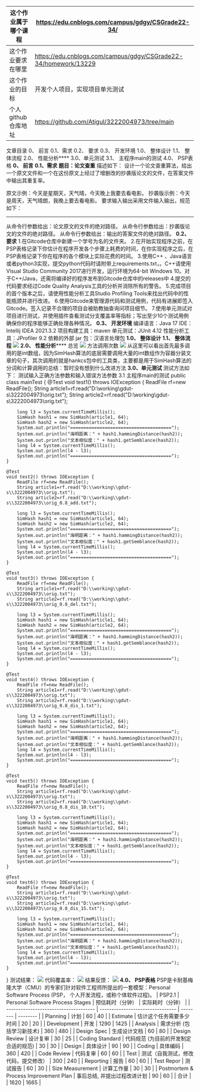 | 这个作业属于哪个课程 | https://edu.cnblogs.com/campus/gdgy/CSGrade22-34/               |
| ---------- | --------------------------------------------------------------- |
| 这个作业要求在哪里  | https://edu.cnblogs.com/campus/gdgy/CSGrade22-34/homework/13229 |
| 这个作业的目标    | 开发个人项目，实现项目单元测试                                                 |
| 个人github仓库地址     |   https://github.com/Atigul/3222004973/tree/main   |

文章目录
0、 前言
  0.1、需求
    0.2、 要求
      0.3、 开发环境
1.0、 整体设计
  1.1、 整体流程
2.0、 性能分析****
3.0、单元测试
    3.1、 主程序main的测试
4.0、 PSP表格
****0、 前言****
**0.1、需求**
**题目：论文查重**
描述如下：
设计一个论文查重算法，给出一个原文文件和一个在这份原文上经过了增删改的抄袭版论文的文件，在答案文件中输出其重复率。

原文示例：今天是星期天，天气晴，今天晚上我要去看电影。
抄袭版示例：今天是周天，天气晴朗，我晚上要去看电影。
要求输入输出采用文件输入输出，规范如下：
********
从命令行参数给出：论文原文的文件的绝对路径。
从命令行参数给出：抄袭版论文的文件的绝对路径。
从命令行参数给出：输出的答案文件的绝对路径。
**0.2、 要求**
1.在Gitcode仓库中新建一个学号为名的文件夹。
2.在开始实现程序之前，在PSP表格记录下你估计在程序开发各个步骤上耗费的时间，在你实现程序之后，在PSP表格记录下你在程序的各个模块上实际花费的时间。
3.使用C++ 、Java语言或者python3实现，提交python代码时请附带上requirements.txt，。C++请使用Visual Studio Community 2017进行开发，运行环境为64-bit Windows 10。对于C++/Java，还需将编译好的程序发布到Gitcode仓库中的releases中
4.提交的代码要求经过Code Quality Analysis工具的分析并消除所有的警告。
5.完成项目的首个版本之后，请使用性能分析工具Studio Profiling Tools来找出代码中的性能瓶颈并进行改进。
6.使用Gitcode来管理源代码和测试用例，代码有进展即签入Gitcode。签入记录不合理的项目会被助教抽查询问项目细节。
7.使用单元测试对项目进行测试，并使用插件查看测试分支覆盖率等指标；写出至少10个测试用例确保你的程序能够正确处理各种情况。
**0.3、 开发环境**
编译语言：Java 17
IDE：Intellij IDEA 2021.3.2
项目构建工具：maven
单元测试：JUnit 4.12
性能分析工具：JProfiler 9.2
依赖的外部 jar 包：汉语言处理包
****1.0、 整体设计****
**1.1、 整体流程**
![](https://img2024.cnblogs.com/blog/3512873/202409/3512873-20240914185702936-300707638.png)
**2.0、 性能分析******
总览
![](https://img2024.cnblogs.com/blog/3512873/202409/3512873-20240914190354932-1896436388.png)
方法调用次数
![](https://img2024.cnblogs.com/blog/3512873/202409/3512873-20240914190859220-25654211.png)
从这里可以看出首先最多调用的是int数组，因为SimHash算法的底层需要调用大量的int数组作为容器分装文章的句子，其次调用的就是hankcs包中的工具类，主要都是用于SimHash算法的分词和计算调用的总结：暂时没有想到什么改进方法
**3.0、单元测试**
测试方法如下：
测试输入正确方法参数和输入错误方法参数
3.1 主程序main的测试
public class mainTest {
    @Test
    void test1() throws IOException {
        ReadFile rf=new ReadFile();
        String article1=rf.read("D:\\working\\gdut-s\\3222004973\\orig.txt");
        String article2=rf.read("D:\\working\\gdut-s\\3222004973\\orig.txt");

        long l3 = System.currentTimeMillis();
        SimHash hash1 = new SimHash(article1, 64);
        SimHash hash2 = new SimHash(article2, 64);
        System.out.println("======================================");
        System.out.println("海明距离：" + hash1.hammingDistance(hash2));
        System.out.println("文本相似度：" + hash1.getSemblance(hash2));
        long l4 = System.currentTimeMillis();
        System.out.println(l4 - l3);
        System.out.println("======================================");
    }

    @Test
    void test2() throws IOException {
        ReadFile rf=new ReadFile();
        String article1=rf.read("D:\\working\\gdut-s\\3222004973\\orig.txt");
        String article2=rf.read("D:\\working\\gdut-s\\3222004973\\orig_0.8_add.txt");

        long l3 = System.currentTimeMillis();
        SimHash hash1 = new SimHash(article1, 64);
        SimHash hash2 = new SimHash(article2, 64);
        System.out.println("======================================");
        System.out.println("海明距离：" + hash1.hammingDistance(hash2));
        System.out.println("文本相似度：" + hash1.getSemblance(hash2));
        long l4 = System.currentTimeMillis();
        System.out.println(l4 - l3);
        System.out.println("======================================");
    }

    @Test
    void test3() throws IOException {
        ReadFile rf=new ReadFile();
        String article1=rf.read("D:\\working\\gdut-s\\3222004973\\orig.txt");
        String article2=rf.read("D:\\working\\gdut-s\\3222004973\\orig_0.8_del.txt");

        long l3 = System.currentTimeMillis();
        SimHash hash1 = new SimHash(article1, 64);
        SimHash hash2 = new SimHash(article2, 64);
        System.out.println("======================================");
        System.out.println("海明距离：" + hash1.hammingDistance(hash2));
        System.out.println("文本相似度：" + hash1.getSemblance(hash2));
        long l4 = System.currentTimeMillis();
        System.out.println(l4 - l3);
        System.out.println("======================================");
    }

    @Test
    void test4() throws IOException {
        ReadFile rf=new ReadFile();
        String article1=rf.read("D:\\working\\gdut-s\\3222004973\\orig.txt");
        String article2=rf.read("D:\\working\\gdut-s\\3222004973\\orig_0.8_dis_1.txt");

        long l3 = System.currentTimeMillis();
        SimHash hash1 = new SimHash(article1, 64);
        SimHash hash2 = new SimHash(article2, 64);
        System.out.println("======================================");
        System.out.println("海明距离：" + hash1.hammingDistance(hash2));
        System.out.println("文本相似度：" + hash1.getSemblance(hash2));
        long l4 = System.currentTimeMillis();
        System.out.println(l4 - l3);
        System.out.println("======================================");
    }

    @Test
    void test5() throws IOException {
        ReadFile rf=new ReadFile();
        String article1=rf.read("D:\\working\\gdut-s\\3222004973\\orig.txt");
        String article2=rf.read("D:\\working\\gdut-s\\3222004973\\orig_0.8_dis_10.txt");

        long l3 = System.currentTimeMillis();
        SimHash hash1 = new SimHash(article1, 64);
        SimHash hash2 = new SimHash(article2, 64);
        System.out.println("======================================");
        System.out.println("海明距离：" + hash1.hammingDistance(hash2));
        System.out.println("文本相似度：" + hash1.getSemblance(hash2));
        long l4 = System.currentTimeMillis();
        System.out.println(l4 - l3);
        System.out.println("======================================");
    }

    @Test
    void test6() throws IOException {
        ReadFile rf=new ReadFile();
        String article1=rf.read("D:\\working\\gdut-s\\3222004973\\orig.txt");
        String article2=rf.read("D:\\working\\gdut-s\\3222004973\\orig_0.8_dis_15.txt");

        long l3 = System.currentTimeMillis();
        SimHash hash1 = new SimHash(article1, 64);
        SimHash hash2 = new SimHash(article2, 64);
        System.out.println("======================================");
        System.out.println("海明距离：" + hash1.hammingDistance(hash2));
        System.out.println("文本相似度：" + hash1.getSemblance(hash2));
        long l4 = System.currentTimeMillis();
        System.out.println(l4 - l3);
        System.out.println("======================================");
    }
}
测试结果：
![](https://img2024.cnblogs.com/blog/3512873/202409/3512873-20240914191534800-354149203.png)
代码覆盖率：
![](https://img2024.cnblogs.com/blog/3512873/202409/3512873-20240914191813130-63613032.png)
结果反馈：
![](https://img2024.cnblogs.com/blog/3512873/202409/3512873-20240914192630753-1125487991.png)
**4.0、 PSP表格**
PSP是卡耐基梅隆大学（CMU）的专家们针对软件工程师所提出的一套模型：Personal Software Process (PSP， 个人开发流程，或称个体软件过程)。
| PSP2.1                                | Personal Software Process Stages | 预估耗时（分钟） | 实际耗时（分钟） |
| ------------------------------------- | -------------------------------- | -------- | -------- |
| Planning                              | 计划                               | 60     |  40        |
| Estimate                              | 估计这个任务需要多少时间                     | 20       | 20       |
| Development                           | 开发                               | 1290     | 1425     |
| Analysis                              | 需求分析 (包括学习新技术)                   | 360    | 480     |
| Design Spec                           | 生成设计文档                           | 60    | 80     |
| Design Review                         | 设计复审                             | 30      | 25     |
| Coding Standard                       | 代码规范 (为目前的开发制定合适的规范)             | 30      | 30    |
| Design                                | 具体设计                             | 90    | 90      |
| Coding                                | 具体编码                             | 360     | 420     |
| Code Review                           | 代码复审                             | 60    | 60     |
| Test                                  | 测试（自我测试，修改代码，提交修改）               | 300      | 240       |
| Reporting                             | 报告                               | 60    | 60     |
| Test Repor                            | 测试报告                             | 60       | 30       |
| Size Measurement                      | 计算工作量                            | 30      | 30       |
| Postmortem & Process Improvement Plan | 事后总结, 并提出过程改进计划                  | 90       | 60       |
| 合计                                    |                                  | 1620    | 1665    |
